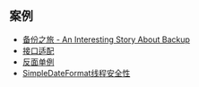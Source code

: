 ## 案例

* [备份之旅 - An Interesting Story About Backup](../docs/backup.md)
* [接口适配](../docs/xslt-case.md)
* [反面单例](../docs/stupid-singleton.md)
* [SimpleDateFormat线程安全性](../docs/simple-date-format-thread-safe.md)
